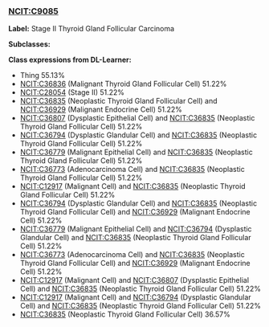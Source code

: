 
### [NCIT:C9085](http://purl.obolibrary.org/obo/NCIT_C9085)
**Label:** Stage II Thyroid Gland Follicular Carcinoma

**Subclasses:** 

**Class expressions from DL-Learner:**

- Thing 55.13%
- [NCIT:C36836](http://purl.obolibrary.org/obo/NCIT_C36836) (Malignant Thyroid Gland Follicular Cell) 51.22%
- [NCIT:C28054](http://purl.obolibrary.org/obo/NCIT_C28054) (Stage II) 51.22%
- [NCIT:C36835](http://purl.obolibrary.org/obo/NCIT_C36835) (Neoplastic Thyroid Gland Follicular Cell) and [NCIT:C36929](http://purl.obolibrary.org/obo/NCIT_C36929) (Malignant Endocrine Cell) 51.22%
- [NCIT:C36807](http://purl.obolibrary.org/obo/NCIT_C36807) (Dysplastic Epithelial Cell) and [NCIT:C36835](http://purl.obolibrary.org/obo/NCIT_C36835) (Neoplastic Thyroid Gland Follicular Cell) 51.22%
- [NCIT:C36794](http://purl.obolibrary.org/obo/NCIT_C36794) (Dysplastic Glandular Cell) and [NCIT:C36835](http://purl.obolibrary.org/obo/NCIT_C36835) (Neoplastic Thyroid Gland Follicular Cell) 51.22%
- [NCIT:C36779](http://purl.obolibrary.org/obo/NCIT_C36779) (Malignant Epithelial Cell) and [NCIT:C36835](http://purl.obolibrary.org/obo/NCIT_C36835) (Neoplastic Thyroid Gland Follicular Cell) 51.22%
- [NCIT:C36773](http://purl.obolibrary.org/obo/NCIT_C36773) (Adenocarcinoma Cell) and [NCIT:C36835](http://purl.obolibrary.org/obo/NCIT_C36835) (Neoplastic Thyroid Gland Follicular Cell) 51.22%
- [NCIT:C12917](http://purl.obolibrary.org/obo/NCIT_C12917) (Malignant Cell) and [NCIT:C36835](http://purl.obolibrary.org/obo/NCIT_C36835) (Neoplastic Thyroid Gland Follicular Cell) 51.22%
- [NCIT:C36794](http://purl.obolibrary.org/obo/NCIT_C36794) (Dysplastic Glandular Cell) and [NCIT:C36835](http://purl.obolibrary.org/obo/NCIT_C36835) (Neoplastic Thyroid Gland Follicular Cell) and [NCIT:C36929](http://purl.obolibrary.org/obo/NCIT_C36929) (Malignant Endocrine Cell) 51.22%
- [NCIT:C36779](http://purl.obolibrary.org/obo/NCIT_C36779) (Malignant Epithelial Cell) and [NCIT:C36794](http://purl.obolibrary.org/obo/NCIT_C36794) (Dysplastic Glandular Cell) and [NCIT:C36835](http://purl.obolibrary.org/obo/NCIT_C36835) (Neoplastic Thyroid Gland Follicular Cell) 51.22%
- [NCIT:C36773](http://purl.obolibrary.org/obo/NCIT_C36773) (Adenocarcinoma Cell) and [NCIT:C36835](http://purl.obolibrary.org/obo/NCIT_C36835) (Neoplastic Thyroid Gland Follicular Cell) and [NCIT:C36929](http://purl.obolibrary.org/obo/NCIT_C36929) (Malignant Endocrine Cell) 51.22%
- [NCIT:C12917](http://purl.obolibrary.org/obo/NCIT_C12917) (Malignant Cell) and [NCIT:C36807](http://purl.obolibrary.org/obo/NCIT_C36807) (Dysplastic Epithelial Cell) and [NCIT:C36835](http://purl.obolibrary.org/obo/NCIT_C36835) (Neoplastic Thyroid Gland Follicular Cell) 51.22%
- [NCIT:C12917](http://purl.obolibrary.org/obo/NCIT_C12917) (Malignant Cell) and [NCIT:C36794](http://purl.obolibrary.org/obo/NCIT_C36794) (Dysplastic Glandular Cell) and [NCIT:C36835](http://purl.obolibrary.org/obo/NCIT_C36835) (Neoplastic Thyroid Gland Follicular Cell) 51.22%
- [NCIT:C36835](http://purl.obolibrary.org/obo/NCIT_C36835) (Neoplastic Thyroid Gland Follicular Cell) 36.57%


